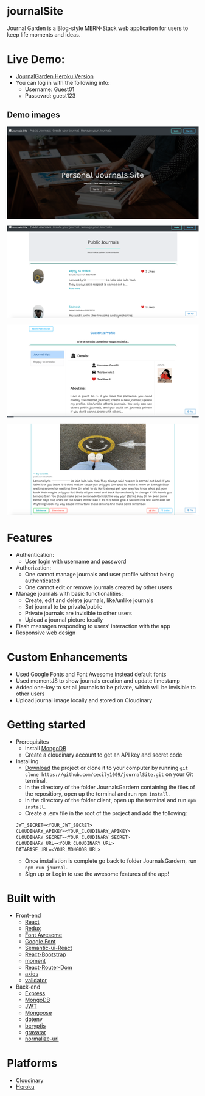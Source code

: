 # journalSite

Journal Garden is a Blog-style MERN-Stack web application for users to keep life moments and ideas.

# Live Demo:

- [JournalGarden Heroku Version](https://journal-garden.herokuapp.com/)
- You can log in with the following info:
  - Username: Guest01
  - Passowrd: guest123

## Demo images

![Image text](demos/demo2.png)

![Image text](demos/demo1.png)

![Image text](demos/demo3.png)

![Image text](demos/demo4.png)

# Features

- Authentication:
  - User login with username and password
- Authorization:
  - One cannot manage journals and user profile without being authenticated
  - One cannot edit or remove journals created by other users
- Manage journals with basic functionalities:
  - Create, edit and delete journals, like/unlike journals
  - Set journal to be private/public
  - Private journals are invisible to other users
  - Upload a journal picture locally
- Flash messages responding to users’ interaction with the app
- Responsive web design

# Custom Enhancements

- Used Google Fonts and Font Awesome instead default fonts
- Used momentJS to show journals creation and update timestamp
- Added one-key to set all journals to be private, which will be invisible to other users
- Upload journal image locally and stored on Cloudinary

# Getting started

- Prerequisites
  - Install [MongoDB](https://www.mongodb.com/)
  - Create a cloudinary account to get an API key and secret code
- Installing
  - [Download](https://github.com/cecily1009/journalSite/archive/master.zip) the project or clone it to your computer by running `git clone https://github.com/cecily1009/journalSite.git` on your Git terminal.
  - In the directory of the folder JournalsGardern containing the files of the repositiory, open up the terminal and run `npm install`.
  - In the directory of the folder client, open up the terminal and run `npm install`.
  - Create a .env file in the root of the project and add the following:
  ```
  JWT_SECRET=<YOUR_JWT_SECRET>
  CLOUDINARY_APIKEY=<YOUR_CLOUDINARY_APIKEY>
  CLOUDINARY_SECRET=<YOUR_CLOUDINARY_SECRET>
  CLOUDINARY_URL=<YOUR_CLOUDINARY_URL>
  DATABASE_URL=<YOUR_MONGODB_URL>
  ```
  - Once installation is complete go back to folder JournalsGardern, run `npm run journal`.
  - Sign up or Login to use the awesome features of the app!

# Built with

- Front-end
  - [React](https://github.com/facebook/react)
  - [Redux](https://github.com/reduxjs/redux)
  - [Font Awesome](https://fontawesome.com/)
  - [Google Font](https://fonts.google.com/)
  - [Semantic-ui-React](https://react.semantic-ui.com/usage)
  - [React-Bootstrap](https://react-bootstrap.github.io/)
  - [moment](https://momentjs.com/)
  - [React-Router-Dom](https://github.com/ReactTraining/react-router/tree/master/packages/react-router-dom)
  - [axios](https://github.com/axios/axios)
  - [validator](https://github.com/validatorjs/validator.js)
- Back-end
  - [Express](https://expressjs.com/)
  - [MongoDB](https://www.mongodb.com/)
  - [JWT](https://github.com/auth0/node-jsonwebtoken)
  - [Mongoose](https://mongoosejs.com/)
  - [dotenv](https://www.npmjs.com/package/dotenv)
  - [bcryptjs](https://www.npmjs.com/package/bcryptjs)
  - [gravatar](https://en.gravatar.com/)
  - [normalize-url](https://www.npmjs.com/package/normalize-url)

# Platforms

- [Cloudinary](https://www.npmjs.com/package/cloudinary)
- [Heroku](https://heroku.com/)
